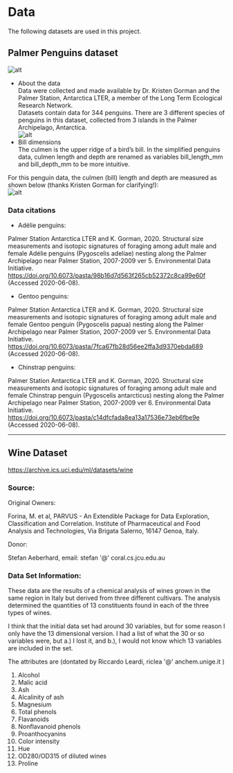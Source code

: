 # Data
The following datasets are used in this project.

## Palmer Penguins dataset
![alt](https://allisonhorst.github.io/palmerpenguins/logo.png)  
- About the data  
Data were collected and made available by Dr. Kristen Gorman and the Palmer Station, Antarctica LTER, a member of the Long Term Ecological Research Network.  
Datasets contain data for 344 penguins. There are 3 different species of penguins in this dataset, collected from 3 islands in the Palmer Archipelago, Antarctica.  
![alt](https://allisonhorst.github.io/palmerpenguins/reference/figures/lter_penguins.png)
- Bill dimensions  
The culmen is the upper ridge of a bird’s bill. In the simplified penguins data, culmen length and depth are renamed as variables bill_length_mm and bill_depth_mm to be more intuitive.  

For this penguin data, the culmen (bill) length and depth are measured as shown below (thanks Kristen Gorman for clarifying!):  
![alt](https://allisonhorst.github.io/palmerpenguins/reference/figures/culmen_depth.png)  
### Data citations  
- Adélie penguins:  

Palmer Station Antarctica LTER and K. Gorman, 2020. Structural size measurements and isotopic signatures of foraging among adult male and female Adélie penguins (Pygoscelis adeliae) nesting along the Palmer Archipelago near Palmer Station, 2007-2009 ver 5. Environmental Data Initiative. https://doi.org/10.6073/pasta/98b16d7d563f265cb52372c8ca99e60f (Accessed 2020-06-08).  
- Gentoo penguins:  

Palmer Station Antarctica LTER and K. Gorman, 2020. Structural size measurements and isotopic signatures of foraging among adult male and female Gentoo penguin (Pygoscelis papua) nesting along the Palmer Archipelago near Palmer Station, 2007-2009 ver 5. Environmental Data Initiative. https://doi.org/10.6073/pasta/7fca67fb28d56ee2ffa3d9370ebda689 (Accessed 2020-06-08).  
- Chinstrap penguins:  

Palmer Station Antarctica LTER and K. Gorman, 2020. Structural size measurements and isotopic signatures of foraging among adult male and female Chinstrap penguin (Pygoscelis antarcticus) nesting along the Palmer Archipelago near Palmer Station, 2007-2009 ver 6. Environmental Data Initiative. https://doi.org/10.6073/pasta/c14dfcfada8ea13a17536e73eb6fbe9e (Accessed 2020-06-08).
***  
## Wine Dataset  
https://archive.ics.uci.edu/ml/datasets/wine  
### Source:  

Original Owners:  

Forina, M. et al, PARVUS -
An Extendible Package for Data Exploration, Classification and Correlation.
Institute of Pharmaceutical and Food Analysis and Technologies, Via Brigata Salerno,
16147 Genoa, Italy.  

Donor:  

Stefan Aeberhard, email: stefan '@' coral.cs.jcu.edu.au  


### Data Set Information:  

These data are the results of a chemical analysis of wines grown in the same region in Italy but derived from three different cultivars. The analysis determined the quantities of 13 constituents found in each of the three types of wines.  

I think that the initial data set had around 30 variables, but for some reason I only have the 13 dimensional version. I had a list of what the 30 or so variables were, but a.) I lost it, and b.), I would not know which 13 variables are included in the set.  

The attributes are (dontated by Riccardo Leardi, riclea '@' anchem.unige.it )  
1) Alcohol  
2) Malic acid  
3) Ash  
4) Alcalinity of ash  
5) Magnesium  
6) Total phenols  
7) Flavanoids  
8) Nonflavanoid phenols  
9) Proanthocyanins  
10) Color intensity  
11) Hue  
12) OD280/OD315 of diluted wines  
13) Proline  
